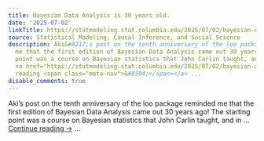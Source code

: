 ```yaml
---
title: Bayesian Data Analysis is 30 years old.
date: '2025-07-02'
linkTitle: https://statmodeling.stat.columbia.edu/2025/07/02/bayesian-data-analysis-is-30-years-old/
source: Statistical Modeling, Causal Inference, and Social Science
description: Aki&#8217;s post on the tenth anniversary of the loo package reminded
  me that the first edition of Bayesian Data Analysis came out 30 years ago! The starting
  point was a course on Bayesian statistics that John Carlin taught, and in &#8230;
  <a href="https://statmodeling.stat.columbia.edu/2025/07/02/bayesian-data-analysis-is-30-years-old/">Continue
  reading <span class="meta-nav">&#8594;</span></a> ...
disable_comments: true
---
```

Aki&#8217;s post on the tenth anniversary of the loo package reminded me that the first edition of Bayesian Data Analysis came out 30 years ago! The starting point was a course on Bayesian statistics that John Carlin taught, and in &#8230; <a href="https://statmodeling.stat.columbia.edu/2025/07/02/bayesian-data-analysis-is-30-years-old/">Continue reading <span class="meta-nav">&#8594;</span></a> ...